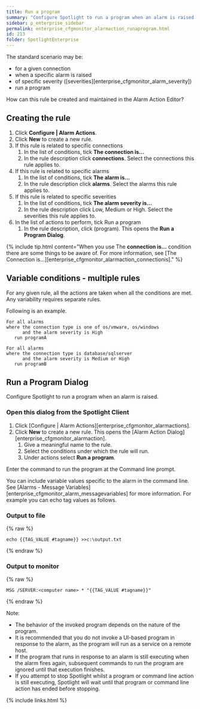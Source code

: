 ```yaml
---
title: Run a program
summary: "Configure Spotlight to run a program when an alarm is raised."
sidebar: p_enterprise_sidebar
permalink: enterprise_cfgmonitor_alarmaction_runaprogram.html
id: 213
folder: SpotlightEnterprise
---
```


The standard scenario may be:

* for a given connection
* when a specific alarm is raised
* of specific severity ([severities][enterprise_cfgmonitor_alarm_severity])
* run a program

How can this rule be created and maintained in the Alarm Action Editor?



## Creating the rule

1. Click **Configure \| Alarm Actions**.
2. Click **New** to create a new rule.
3. If this rule is related to specific connections
   1. In the list of conditions, tick **The connection is...**
   2. In the rule description click **connections**. Select the connections this rule applies to.
4. If this rule is related to specific alarms
   1. In the list of conditions, tick **The alarm is...**
   2. In the rule description click **alarms**. Select the alarms this rule applies to.
5. If this rule is related to specific severities
   1. In the list of conditions, tick **The alarm severity is...**
   2. In the rule description click Low, Medium or High. Select the severities this rule applies to.
6. In the list of actions to perform, tick Run a program
   1. In the rule description, click (program). This opens the **Run a Program Dialog**.

{% include tip.html content="When you use The **connection is...** condition there are some things to be aware of. For more information, see [The Connection is…][enterprise_cfgmonitor_alarmaction_connectionis]." %}

## Variable conditions - multiple rules

For any given rule, all the actions are taken when all the conditions are met. Any variability requires separate rules.

Following is an example.

~~~
For all alarms
where the connection type is one of os/vmware, os/windows
      and the alarm severity is High
   run programA

For all alarms
where the connection type is database/sqlserver
      and the alarm severity is Medium or High
   run programB
~~~


## Run a Program Dialog

Configure Spotlight to run a program when an alarm is raised.

### Open this dialog from the Spotlight Client

1. Click [Configure \| Alarm Actions][enterprise_cfgmonitor_alarmactions].
2. Click **New** to create a new rule. This opens the [Alarm Action Dialog][enterprise_cfgmonitor_alarmaction].
   1. Give a meaningful name to the rule.
   2. Select the conditions under which the rule will run.
   3. Under actions select **Run a program**.


Enter the command to run the program at the Command line prompt.

You can include variable values specific to the alarm in the command line. See [Alarms - Message Variables][enterprise_cfgmonitor_alarm_messagevariables] for more information. For example you can echo tag values as follows.

### Output to file

{% raw %}
```liquid
echo {{TAG_VALUE #tagname}} >>c:\output.txt
```
{% endraw %}

### Output to monitor

{% raw %}
```liquid
MSG /SERVER:<computer name> * "{{TAG_VALUE #tagname}}"
```
{% endraw %}

Note:

* The behavior of the invoked program depends on the nature of the program.
* It is recommended that you do not invoke a UI-based program in response to the alarm, as the program will run as a service on a remote host.
* If the program that runs in response to an alarm is still executing when the alarm fires again, subsequent commands to run the program are ignored until that execution finishes.
* If you attempt to stop Spotlight whilst a program or command line action is still executing, Spotlight will wait until that program or command line action has ended before stopping.




{% include links.html %}
